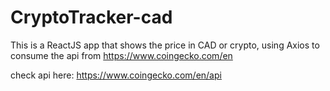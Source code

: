 # CryptoTracker-cad
This is a ReactJS app that shows the price in CAD or crypto, using Axios to consume the api from https://www.coingecko.com/en

check api here:
https://www.coingecko.com/en/api
